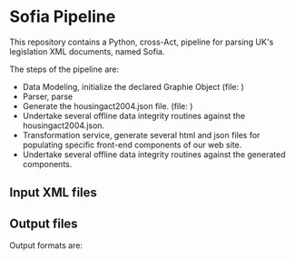 # Sofia Pipeline

This repository contains a Python, cross-Act, pipeline for parsing UK's legislation XML documents, named Sofia.

The steps of the pipeline are:

- Data Modeling, initialize the declared Graphie Object (file: )
- Parser, parse 
- Generate the housingact2004.json file. (file: )
- Undertake several offline data integrity routines against the housingact2004.json. 
- Transformation service, generate several html and json files for populating specific front-end components of our web site. 
- Undertake several offline data integrity routines against the generated components. 


## Input XML files

## Output files

Output formats are:





